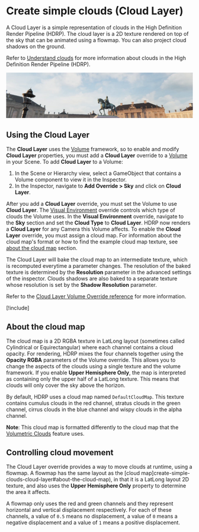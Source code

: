 # Create simple clouds (Cloud Layer)

A Cloud Layer is a simple representation of clouds in the High Definition Render Pipeline (HDRP). The cloud layer is a 2D texture rendered on top of the sky that can be animated using a flowmap. You can also project cloud shadows on the ground.

Refer to [Understand clouds](understand-clouds.md) for more information about clouds in the High Definition Render Pipeline (HDRP).

![Cloud Layer sample: A simple representation of clouds in the High Definition Render Pipeline (HDRP).](Images/HDRPFeatures-CloudLayer.png)

## Using the Cloud Layer

The **Cloud Layer** uses the [Volume](understand-volumes.md) framework, so to enable and modify **Cloud Layer** properties, you must add a **Cloud Layer** override to a [Volume](understand-volumes.md) in your Scene. To add **Cloud Layer** to a Volume:

1. In the Scene or Hierarchy view, select a GameObject that contains a Volume component to view it in the Inspector.
2. In the Inspector, navigate to **Add Override > Sky** and click on **Cloud Layer**.

After you add a **Cloud Layer** override, you must set the Volume to use **Cloud Layer**. The [Visual Environment](visual-environment-volume-override-reference.md) override controls which type of clouds the Volume uses. In the **Visual Environment** override, navigate to the **Sky** section and set the **Cloud Type** to **Cloud Layer**. HDRP now renders a **Cloud Layer** for any Camera this Volume affects.
To enable the **Cloud Layer** override, you must assign a cloud map. For information about the cloud map's format or how to find the example cloud map texture, see [about the cloud map](#about-the-cloud-map) section.

The Cloud Layer will bake the cloud map to an intermediate texture, which is recomputed everytime a parameter changes. The resolution of the baked texture is determined by the **Resolution** parameter in the advanced settings of the inspector.
Clouds shadows are also baked to a separate texture whose resolution is set by the **Shadow Resolution** parameter.

Refer to the [Cloud Layer Volume Override reference](cloud-layer-volume-override-reference.md) for more information.

[!include[](snippets/volume-override-api.md)]

## About the cloud map

The cloud map is a 2D RGBA texture in LatLong layout (sometimes called Cylindrical or Equirectangular) where each channel contains a cloud opacity. For rendering, HDRP mixes the four channels together using the **Opacity RGBA** parameters of the Volume override. This allows you to change the aspects of the clouds using a single texture and the volume framework.
If you enable **Upper Hemisphere Only**, the map is interpreted as containing only the upper half of a LatLong texture. This means that clouds will only cover the sky above the horizon.

By default, HDRP uses a cloud map named `DefaultCloudMap`. This texture contains cumulus clouds in the red channel, stratus clouds in the green channel, cirrus clouds in the blue channel and wispy clouds in the alpha channel.

**Note**: This cloud map is formatted differently to the cloud map that the [Volumetric Clouds](create-realistic-clouds-volumetric-clouds.md) feature uses.

## Controlling cloud movement

The Cloud Layer override provides a way to move clouds at runtime, using a flowmap. A flowmap has the same layout as the [cloud map]create-simple-clouds-cloud-layer#about-the-cloud-map), in that it is a LatLong layout 2D texture, and also uses the **Upper Hemisphere Only** property to determine the area it affects.

A flowmap only uses the red and green channels and they represent horizontal and vertical displacement respectively. For each of these channels, a value of `0.5` means no displacement, a value of `0` means a negative displacement and a value of `1` means a positive displacement.
